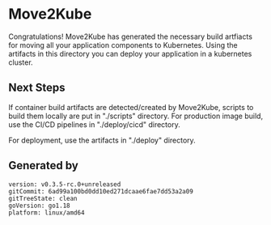 # Move2Kube

Congratulations! Move2Kube has generated the necessary build artfiacts for moving all your application components to Kubernetes. Using the artifacts in this directory you can deploy your application in a kubernetes cluster.

## Next Steps

If container build artifacts are detected/created by Move2Kube, scripts to build them locally are put in "./scripts" directory. For production image build, use the CI/CD pipelines in "./deploy/cicd" directory.

For deployment, use the artifacts in "./deploy" directory.

## Generated by

```
version: v0.3.5-rc.0+unreleased
gitCommit: 6ad99a100bd0dd10ed271dcaae6fae7dd53a2a09
gitTreeState: clean
goVersion: go1.18
platform: linux/amd64
```
